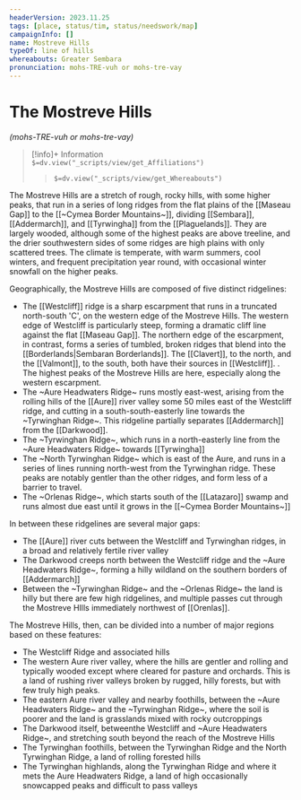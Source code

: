 ```yaml
---
headerVersion: 2023.11.25
tags: [place, status/tim, status/needswork/map]
campaignInfo: []
name: Mostreve Hills
typeOf: line of hills
whereabouts: Greater Sembara
pronunciation: mohs-TRE-vuh or mohs-tre-vay
---
```

# The Mostreve Hills
*(mohs-TRE-vuh or mohs-tre-vay)*
>[!info]+ Information  
> `$=dv.view("_scripts/view/get_Affiliations")`  
>> `$=dv.view("_scripts/view/get_Whereabouts")`

The Mostreve Hills are a stretch of rough, rocky hills, with some higher peaks, that run in a series of long ridges from the flat plains of the [[Maseau Gap]] to the [[~Cymea Border Mountains~]], dividing [[Sembara]], [[Addermarch]], and [[Tyrwingha]] from the [[Plaguelands]]. They are largely wooded, although some of the highest peaks are above treeline, and the drier southwestern sides of some ridges are high plains with only scattered trees. The climate is temperate, with warm summers, cool winters, and frequent precipitation year round, with occasional winter snowfall on the higher peaks.

Geographically, the Mostreve Hills are composed of five distinct ridgelines:
* The [[Westcliff]] ridge is a sharp escarpment that runs in a truncated north-south 'C', on the western edge of the Mostreve Hills. The western edge of Westcliff is particularly steep, forming a dramatic cliff line against the flat [[Maseau Gap]]. The northern edge of the escarpment, in contrast, forms a series of tumbled, broken ridges that blend into the [[Borderlands|Sembaran Borderlands]]. The [[Clavert]], to the north, and the [[Valmont]], to the south, both have their sources in [[Westcliff]]. . The highest peaks of the Mostreve Hills are here, especially along the western escarpment. 
* The ~Aure Headwaters Ridge~ runs mostly east-west, arising from the rolling hills of the [[Aure]] river valley some 50 miles east of the Westcliff ridge, and cutting in a south-south-easterly line towards the ~Tyrwinghan Ridge~. This ridgeline partially separates [[Addermarch]] from the [[Darkwood]]. 
* The ~Tyrwinghan Ridge~, which runs in a north-easterly line from the ~Aure Headwaters Ridge~ towards [[Tyrwingha]]
* The ~North Tyrwinghan Ridge~ which is east of the Aure, and runs in a series of lines running north-west from the Tyrwinghan ridge. These peaks are notably gentler than the other ridges, and form less of a barrier to travel.
* The ~Orlenas Ridge~, which starts south of the [[Latazaro]] swamp and runs almost due east until it grows in the [[~Cymea Border Mountains~]]

In between these ridgelines are several major gaps:
* The [[Aure]] river cuts between the Westcliff and Tyrwinghan ridges, in a broad and relatively fertile river valley
* The Darkwood creeps north between the Westcliff ridge and the ~Aure Headwaters Ridge~, forming a hilly wildland on the southern borders of [[Addermarch]]
* Between the ~Tyrwinghan Ridge~ and the ~Orlenas Ridge~ the land is hilly but there are few high ridgelines, and multiple passes cut through the Mostreve HIlls immediately northwest of [[Orenlas]]. 

The Mostreve Hills, then, can be divided into a number of major regions based on these features:
* The Westcliff Ridge and associated hills
* The western Aure river valley, where the hills are gentler and rolling and typically wooded except where cleared for pasture and orchards. This is a land of rushing river valleys broken by rugged, hilly forests, but with few truly high peaks. 
* The eastern Aure river valley and nearby foothills, between the ~Aure Headwaters Ridge~ and the ~Tyrwinghan Ridge~, where the soil is poorer and the land is  grasslands mixed with rocky outcroppings
* The Darkwood itself, betweenthe Westcliff and ~Aure Headwaters Ridge~, and stretching south beyond the reach of the Mostreve Hills
* The Tyrwinghan foothills, between the Tyrwinghan Ridge and the North Tyrwinghan Ridge, a land of rolling forested hills
* The Tyrwinghan highlands, along the Tyrwinghan Ridge and where it mets the Aure Headwaters Ridge, a land of high occasionally snowcapped peaks and difficult to pass valleys
